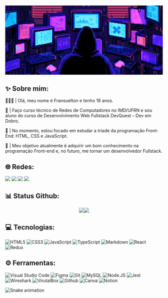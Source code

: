 <div align="center">

![](src/readme.gif)

</div>

## ✨ Sobre mim:

🧑🏽‍💻 | Olá, meu nome é Fransuelton e tenho 18 anos.

📝 | Faço curso técnico de Redes de Computadores no IMD/UFRN e sou aluno do curso de Desenvolvimento Web Fullstack DevQuest – Dev em Dobro.

🌱 | No momento, estou focado em estudar a tríade da programação Front-End: HTML, CSS e JavaScript.

🚀 | Meu objetivo atualmente é adquirir um bom conhecimento na programação Front-end e, no futuro, me tornar um desenvolvedor Fullstack.

## 🌐 Redes:

<a href="https://instagram.com/elton_batista19" target="_blank"><img src="https://img.shields.io/badge/Instagram-E4405F?style=for-the-badge&logo=instagram&logoColor=white" target="_blank"></a>
<a href = "mailto:elton6103@gmail.com">
<img src="https://img.shields.io/badge/Gmail-D14836?style=for-the-badge&logo=gmail&logoColor=white" target="_blank" ></a>
<a href="https://www.linkedin.com/in/fransuelton/" target="_blank"><img src="https://img.shields.io/badge/LinkedIn-0077B5?style=for-the-badge&logo=linkedin&logoColor=white" target="_blank"></a>
<a href="https://steamcommunity.com/id/Fransuelton/"><img src="https://img.shields.io/badge/Steam-000000?style=for-the-badge&logo=steam&logoColor=white"></a>

## 📊 Status Github:
<div align="center">
<img height="170em" src="https://github-readme-stats.vercel.app/api?username=fransuelton&show_icons=true&theme=radical&include_all_commits=true&count_private=true"/><img height="170em" src="https://github-readme-stats.vercel.app/api/top-langs/?username=fransuelton&layout=compact&langs_count=7&theme=radical"/>
</div>

## 💻 Tecnologias:

![HTML5](https://img.shields.io/badge/HTML5-E34F26?style=&logo=html5&logoColor=white)
![CSS3](https://img.shields.io/badge/CSS3-1572B6?style=&logo=css3&logoColor=white)
![JavaScript](https://img.shields.io/badge/JavaScript-323330?style=&logo=javascript&logoColor=F7DF1E)
![TypeScript](https://img.shields.io/badge/TypeScript-007ACC?style=&logo=typescript&logoColor=white)
![Markdown](https://img.shields.io/badge/Markdown-000000?style=&logo=markdown&logoColor=white)
![React](https://img.shields.io/badge/React-20232A?style=&logo=react&logoColor=61DAFB)
![Redux](https://img.shields.io/badge/Redux-593D88?style=&logo=redux&logoColor=white)

## ⚙️ Ferramentas:

![Visual Studio Code](https://img.shields.io/badge/Visual_Studio_Code-0078D4?style=&logo=visual%20studio%20code&logoColor=white)
![Figma](https://img.shields.io/badge/Figma-F24E1E?style=&logo=figma&logoColor=white)
![Git](https://img.shields.io/badge/GIT-E44C30?style=&logo=git&logoColor=white)
![MySQL](https://img.shields.io/badge/MySQL-005C84?style=&logo=mysql&logoColor=white)
![Node.JS](https://img.shields.io/badge/Node.js-43853D?style=&logo=node.js&logoColor=white)
![Jest](https://img.shields.io/badge/Jest-323330?style=&logo=Jest&logoColor=white)
![Wireshark](https://img.shields.io/badge/-Wireshark-1679A7?logo=wireshark&logoColor=black&style=)
![VirutalBox](https://img.shields.io/badge/-VirtualBox-183A61?logo=virtualbox&logoColor=white&style=)
![Github](https://img.shields.io/badge/GitHub-100000?style=&logo=github&logoColor=white)
![Canva](https://img.shields.io/badge/Canva-%2300C4CC.svg?&style=&logo=Canva&logoColor=white)
![Notion](https://img.shields.io/badge/Notion-000000?style=&logo=notion&logoColor=white)


![Snake animation](https://github.com/fransuelton/fransuelton/blob/output/github-contribution-grid-snake.svg)


